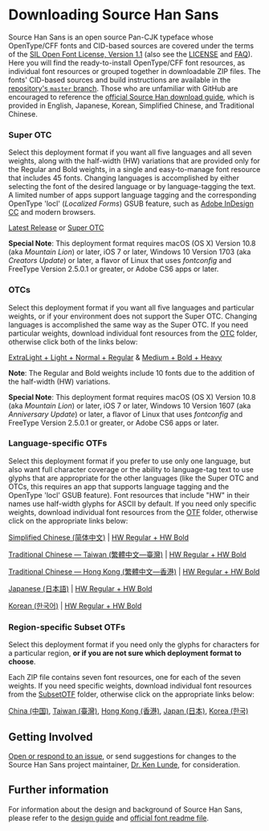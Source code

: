 # Downloading Source Han Sans

Source Han Sans is an open source Pan-CJK typeface whose OpenType/CFF fonts and CID-based sources are covered under the terms of the [SIL Open Font License, Version 1.1](http://scripts.sil.org/OFL) (also see the [LICENSE](LICENSE.txt) and [FAQ](http://scripts.sil.org/cms/scripts/page.php?item_id=OFL-FAQ_web)). Here you will find the ready-to-install OpenType/CFF font resources, as individual font resources or grouped together in downloadable ZIP files. The fonts' CID-based sources and build instructions are available in the [repository's `master` branch](https://github.com/adobe-fonts/source-han-sans/). Those who are unfamiliar with GitHub are encouraged to reference the [official Source Han download guide](https://github.com/adobe-fonts/source-han-serif/raw/release/download-guide-source-han.pdf), which is provided in English, Japanese, Korean, Simplified Chinese, and Traditional Chinese.

### Super OTC

Select this deployment format if you want all five languages and all seven weights, along with the half-width (HW) variations that are provided only for the Regular and Bold weights, in a single and easy-to-manage font resource that includes 45 fonts. Changing languages is accomplished by either selecting the font of the desired language or by language-tagging the text. A limited number of apps support language tagging and the corresponding OpenType 'locl' (*Localized Forms*) GSUB feature, such as [Adobe InDesign CC](https://www.adobe.com/products/indesign.html) and modern browsers.

[Latest Release](https://github.com/adobe-fonts/source-han-sans/releases/latest/) or [Super OTC](https://github.com/adobe-fonts/source-han-sans/raw/release/SuperOTC/SourceHanSans.ttc.zip)

**Special Note**: This deployment format requires macOS (OS X) Version 10.8 (aka *Mountain Lion*) or later, iOS 7 or later, Windows 10 Version 1703 (aka *Creators Update*) or later, a flavor of Linux that uses *fontconfig* and FreeType Version 2.5.0.1 or greater, or Adobe CS6 apps or later.

### OTCs

Select this deployment format if you want all five languages and particular weights, or if your environment does not support the Super OTC. Changing languages is accomplished the same way as the Super OTC. If you need particular weights, download individual font resources from the [OTC](OTC) folder, otherwise click both of the links below:

[ExtraLight + Light + Normal + Regular](https://github.com/adobe-fonts/source-han-sans/raw/release/OTC/SourceHanSansOTC_EL-R.zip) & [Medium + Bold + Heavy](https://github.com/adobe-fonts/source-han-sans/raw/release/OTC/SourceHanSansOTC_M-H.zip)

**Note**: The Regular and Bold weights include 10 fonts due to the addition of the half-width (HW) variations.

**Special Note**: This deployment format requires macOS (OS X) Version 10.8 (aka *Mountain Lion*) or later, iOS 7 or later, Windows 10 Version 1607 (aka *Anniversary Update*) or later, a flavor of Linux that uses *fontconfig* and FreeType Version 2.5.0.1 or greater, or Adobe CS6 apps or later.

### Language-specific OTFs

Select this deployment format if you prefer to use only one language, but also want full character coverage or the ability to language-tag text to use glyphs that are appropriate for the other languages (like the Super OTC and OTCs, this requires an app that supports language tagging and the OpenType 'locl' GSUB feature). Font resources that include "HW" in their names use half-width glyphs for ASCII by default. If you need only specific weights, download individual font resources from the [OTF](OTF) folder, otherwise click on the appropriate links below:

[Simplified Chinese (简体中文)](https://github.com/adobe-fonts/source-han-sans/raw/release/OTF/SourceHanSansSC.zip) | [HW Regular + HW Bold](https://github.com/adobe-fonts/source-han-sans/raw/release/OTF/SourceHanSansHWSC.zip)

[Traditional Chinese — Taiwan (繁體中文—臺灣)](https://github.com/adobe-fonts/source-han-sans/raw/release/OTF/SourceHanSansTC.zip) | [HW Regular + HW Bold](https://github.com/adobe-fonts/source-han-sans/raw/release/OTF/SourceHanSansHWTC.zip)

[Traditional Chinese — Hong Kong (繁體中文—香港)](https://github.com/adobe-fonts/source-han-sans/raw/release/OTF/SourceHanSansHC.zip) | [HW Regular + HW Bold](https://github.com/adobe-fonts/source-han-sans/raw/release/OTF/SourceHanSansHWHC.zip)

[Japanese (日本語)](https://github.com/adobe-fonts/source-han-sans/raw/release/OTF/SourceHanSansJ.zip) | [HW Regular + HW Bold](https://github.com/adobe-fonts/source-han-sans/raw/release/OTF/SourceHanSansHWJ.zip)

[Korean (한국어)](https://github.com/adobe-fonts/source-han-sans/raw/release/OTF/SourceHanSansK.zip) | [HW Regular + HW Bold](https://github.com/adobe-fonts/source-han-sans/raw/release/OTF/SourceHanSansHWK.zip)

### Region-specific Subset OTFs

Select this deployment format if you need only the glyphs for characters for a particular region, **or if you are not sure which deployment format to choose**.

Each ZIP file contains seven font resources, one for each of the seven weights. If you need specific weights, download individual font resources from the [SubsetOTF](SubsetOTF) folder, otherwise click on the appropriate links below:

[China (中国)](https://github.com/adobe-fonts/source-han-sans/raw/release/SubsetOTF/SourceHanSansCN.zip), [Taiwan (臺灣)](https://github.com/adobe-fonts/source-han-sans/raw/release/SubsetOTF/SourceHanSansTW.zip), [Hong Kong (香港)](https://github.com/adobe-fonts/source-han-sans/raw/release/SubsetOTF/SourceHanSansHK.zip), [Japan (日本)](https://github.com/adobe-fonts/source-han-sans/raw/release/SubsetOTF/SourceHanSansJP.zip), [Korea (한국)](https://github.com/adobe-fonts/source-han-sans/raw/release/SubsetOTF/SourceHanSansKR.zip)

## Getting Involved

[Open or respond to an issue](https://github.com/adobe-fonts/source-han-sans/issues/), or send suggestions for changes to the Source Han Sans project maintainer, [Dr. Ken Lunde](mailto:lunde@adobe.com?subject=[GitHub]%20Source%20Han%20Sans), for consideration.

## Further information

For information about the design and background of Source Han Sans, please refer to the [design guide](https://github.com/adobe-fonts/source-han-sans/raw/release/SourceHanSansDesignGuide.pdf) and [official font readme file](https://github.com/adobe-fonts/source-han-sans/raw/release/SourceHanSansReadMe.pdf).
